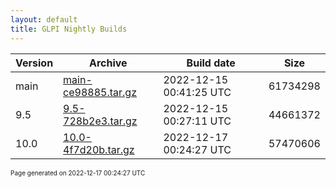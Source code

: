 ```yaml
---
layout: default
title: GLPI Nightly Builds
---
```


Version|Archive|Build date|Size
---|---|---|---
main|[main-ce98885.tar.gz](main-ce98885.tar.gz)|2022-12-15 00:41:25 UTC|61734298
9.5|[9.5-728b2e3.tar.gz](9.5-728b2e3.tar.gz)|2022-12-15 00:27:11 UTC|44661372
10.0|[10.0-4f7d20b.tar.gz](10.0-4f7d20b.tar.gz)|2022-12-17 00:24:27 UTC|57470606

<font size="1">Page generated on 2022-12-17 00:24:27 UTC</font>

